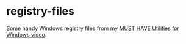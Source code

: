 # registry-files
 Some handy Windows registry files from my [MUST HAVE Utilities for Windows video](#).
